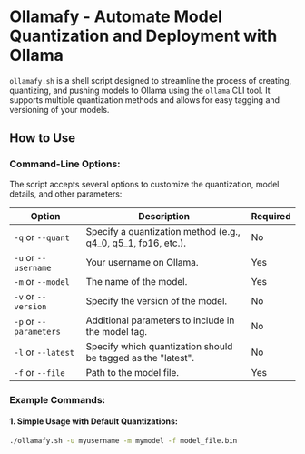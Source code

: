 # Ollamafy - Automate Model Quantization and Deployment with Ollama

`ollamafy.sh` is a shell script designed to streamline the process of creating, quantizing, and pushing models to Ollama using the `ollama` CLI tool. It supports multiple quantization methods and allows for easy tagging and versioning of your models.

## How to Use

### Command-Line Options:
The script accepts several options to customize the quantization, model details, and other parameters:

| Option              | Description                                                                                           | Required |
|---------------------|-------------------------------------------------------------------------------------------------------|----------|
| `-q` or `--quant`   | Specify a quantization method (e.g., q4_0, q5_1, fp16, etc.).                                          | No       |
| `-u` or `--username`| Your username on Ollama.                                                                               | Yes      |
| `-m` or `--model`   | The name of the model.                                                                                 | Yes      |
| `-v` or `--version` | Specify the version of the model.                                                                      | No       |
| `-p` or `--parameters` | Additional parameters to include in the model tag.                                                   | No       |
| `-l` or `--latest`  | Specify which quantization should be tagged as the "latest".                                            | No       |
| `-f` or `--file`    | Path to the model file.                                                                                | Yes      |

### Example Commands:

#### 1. Simple Usage with Default Quantizations:
```bash
./ollamafy.sh -u myusername -m mymodel -f model_file.bin